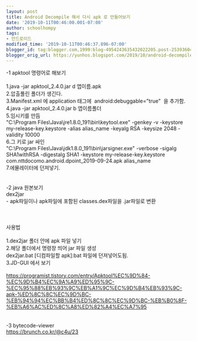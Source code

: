 ```yaml
---
layout: post
title: Android Decompile 해서 다시 apk 로 만들어보기
date: '2019-10-11T00:46:00.001-07:00'
author: schoolhompy
tags:
- 안드로이드
modified_time: '2019-10-11T00:46:37.896-07:00'
blogger_id: tag:blogger.com,1999:blog-4954243635432022205.post-2539360412591276027
blogger_orig_url: https://yunhos.blogspot.com/2019/10/android-decompile-apk.html
---
```


-1 apktool 명령어로 해보기<br /><br />1.java -jar apktool_2.4.0.jar d 앱이름.apk<br />2.압출풀린 폴더가 생긴다.<br />3.Manifest.xml 에 application 태그에&nbsp; android:debuggable="true"&nbsp; 을 추가함.<br />4.java -jar apktool_2.4.0.jar b 앱이름폴더<br />5.임시키를 만듬<br />"C:\Program Files\Java\jre1.8.0_191\bin\keytool.exe" -genkey -v -keystore my-release-key.keystore -alias alias_name -keyalg RSA -keysize 2048 -validity 10000<br />6.그 키로 jar 싸인<br />"C:\Program Files\Java\jdk1.8.0_191\bin\jarsigner.exe" -verbose -sigalg SHA1withRSA -digestalg SHA1 -keystore my-release-key.keystore com.nttdocomo.android.dpoint_2019-09-24.apk alias_name<br />7.에뮬레이터에 던져넣기.<br /><br /><br />-2 java 원본보기<br />dex2jar<br />- apk파일이나 apk파일에 포함된 classes.dex파일을 .jar파일로 변환<br /><br /><br /><br />사용법<br /><br />1.dex2jar 폴더 안에 apk 파일 넣기<br />2.해당 폴더에서 명령창 띄어 jar 파일 생성<br />dex2jar.bat [디컴파일할 apk]:bat 파일에 던져넣어도됨.<br />3.JD-GUI 에서 보기<br /><br />https://programist.tistory.com/entry/Apktool%EC%9D%84-%EC%9D%B4%EC%9A%A9%ED%95%9C-%EC%95%88%EB%93%9C%EB%A1%9C%EC%9D%B4%EB%93%9C-apk-%ED%8C%8C%EC%9D%BC-%EB%94%94%EC%BB%B4%ED%8C%8C%EC%9D%BC-%EB%B0%8F-%EB%A6%AC%ED%8C%A8%ED%82%A4%EC%A7%95<br /><br /><br />-3 bytecode-viewer<br />https://brunch.co.kr/@c4u/23